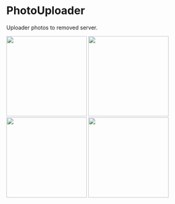 # PhotoUploader
Uploader photos to removed server.


<img src="https://user-images.githubusercontent.com/29354959/61725048-c0456e80-ad77-11e9-89d6-548a8d018f1e.png" width=210> <img src="https://user-images.githubusercontent.com/29354959/61725049-c0de0500-ad77-11e9-8ec3-129764a7540b.png" width=210> <img src="https://user-images.githubusercontent.com/29354959/61901537-aac37680-af28-11e9-8d04-6884cd722664.png" width=210> <img src="https://user-images.githubusercontent.com/29354959/61725051-c0de0500-ad77-11e9-8b13-d75bbfb944d7.png" width=210>
